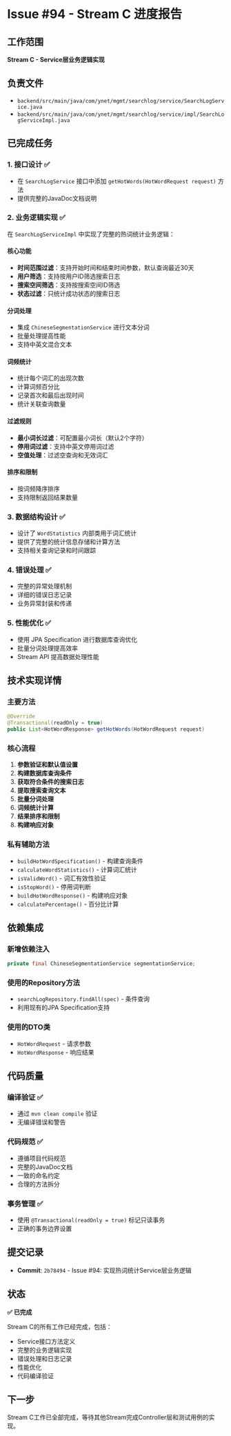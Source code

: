 # Issue #94 - Stream C 进度报告

## 工作范围
**Stream C - Service层业务逻辑实现**

## 负责文件
- `backend/src/main/java/com/ynet/mgmt/searchlog/service/SearchLogService.java`
- `backend/src/main/java/com/ynet/mgmt/searchlog/service/impl/SearchLogServiceImpl.java`

## 已完成任务

### 1. 接口设计 ✅
- 在 `SearchLogService` 接口中添加 `getHotWords(HotWordRequest request)` 方法
- 提供完整的JavaDoc文档说明

### 2. 业务逻辑实现 ✅
在 `SearchLogServiceImpl` 中实现了完整的热词统计业务逻辑：

#### 核心功能
- **时间范围过滤**：支持开始时间和结束时间参数，默认查询最近30天
- **用户筛选**：支持按用户ID筛选搜索日志
- **搜索空间筛选**：支持按搜索空间ID筛选
- **状态过滤**：只统计成功状态的搜索日志

#### 分词处理
- 集成 `ChineseSegmentationService` 进行文本分词
- 批量处理提高性能
- 支持中英文混合文本

#### 词频统计
- 统计每个词汇的出现次数
- 计算词频百分比
- 记录首次和最后出现时间
- 统计关联查询数量

#### 过滤规则
- **最小词长过滤**：可配置最小词长（默认2个字符）
- **停用词过滤**：支持中英文停用词过滤
- **空值处理**：过滤空查询和无效词汇

#### 排序和限制
- 按词频降序排序
- 支持限制返回结果数量

### 3. 数据结构设计 ✅
- 设计了 `WordStatistics` 内部类用于词汇统计
- 提供了完整的统计信息存储和计算方法
- 支持相关查询记录和时间跟踪

### 4. 错误处理 ✅
- 完整的异常处理机制
- 详细的错误日志记录
- 业务异常封装和传递

### 5. 性能优化 ✅
- 使用 JPA Specification 进行数据库查询优化
- 批量分词处理提高效率
- Stream API 提高数据处理性能

## 技术实现详情

### 主要方法
```java
@Override
@Transactional(readOnly = true)
public List<HotWordResponse> getHotWords(HotWordRequest request)
```

### 核心流程
1. **参数验证和默认值设置**
2. **构建数据库查询条件**
3. **获取符合条件的搜索日志**
4. **提取搜索查询文本**
5. **批量分词处理**
6. **词频统计计算**
7. **结果排序和限制**
8. **构建响应对象**

### 私有辅助方法
- `buildHotWordSpecification()` - 构建查询条件
- `calculateWordStatistics()` - 计算词汇统计
- `isValidWord()` - 词汇有效性验证
- `isStopWord()` - 停用词判断
- `buildHotWordResponse()` - 构建响应对象
- `calculatePercentage()` - 百分比计算

## 依赖集成

### 新增依赖注入
```java
private final ChineseSegmentationService segmentationService;
```

### 使用的Repository方法
- `searchLogRepository.findAll(spec)` - 条件查询
- 利用现有的JPA Specification支持

### 使用的DTO类
- `HotWordRequest` - 请求参数
- `HotWordResponse` - 响应结果

## 代码质量

### 编译验证 ✅
- 通过 `mvn clean compile` 验证
- 无编译错误和警告

### 代码规范 ✅
- 遵循项目代码规范
- 完整的JavaDoc文档
- 一致的命名约定
- 合理的方法拆分

### 事务管理 ✅
- 使用 `@Transactional(readOnly = true)` 标记只读事务
- 正确的事务边界设置

## 提交记录
- **Commit**: `2b78494` - Issue #94: 实现热词统计Service层业务逻辑

## 状态
**✅ 已完成**

Stream C的所有工作已经完成，包括：
- Service接口方法定义
- 完整的业务逻辑实现
- 错误处理和日志记录
- 性能优化
- 代码编译验证

## 下一步
Stream C工作已全部完成，等待其他Stream完成Controller层和测试用例的实现。